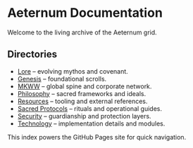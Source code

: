 # Aeternum Documentation

Welcome to the living archive of the Aeternum grid.

## Directories

- [Lore](./lore/Aeternum.Lore.md) – evolving mythos and covenant.
- [Genesis](./genesis/README.md) – foundational scrolls.
- [MKWW](./mkww/README.md) – global spine and corporate network.
- [Philosophy](./philosophy/README.md) – sacred frameworks and ideals.
- [Resources](./resources/README.md) – tooling and external references.
- [Sacred Protocols](./sacred-protocols/README.md) – rituals and operational guides.
- [Security](./security/README.md) – guardianship and protection layers.
- [Technology](./technology/README.md) – implementation details and modules.

This index powers the GitHub Pages site for quick navigation.
